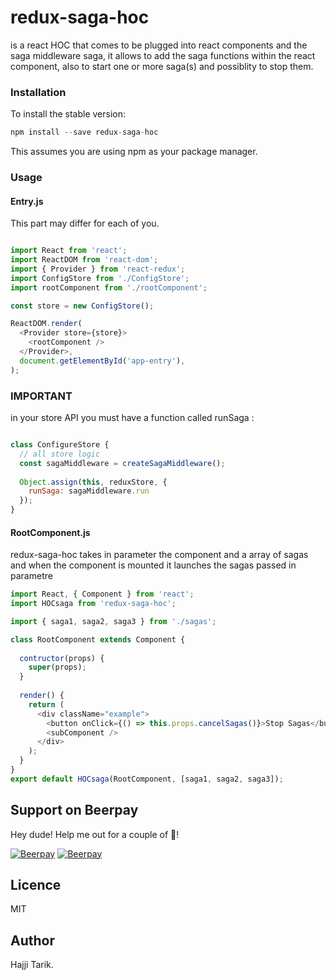 # redux-saga-hoc
is a react HOC that comes to be plugged into react components and the saga middleware saga, it allows to add the saga functions within the react component, also to start one or more saga(s) and possiblity to stop them.

### Installation
To install the stable version:

```js
npm install --save redux-saga-hoc
````
This assumes you are using npm as your package manager.

### Usage

#### Entry.js
This part may differ for each of you.
```js

import React from 'react';
import ReactDOM from 'react-dom';
import { Provider } from 'react-redux';
import ConfigStore from './ConfigStore';
import rootComponent from './rootComponent';

const store = new ConfigStore();

ReactDOM.render(
  <Provider store={store}>
    <rootComponent />
  </Provider>,
  document.getElementById('app-entry'),
);

````

### IMPORTANT
in your store API you must have a function called runSaga :
```js

class ConfigureStore {
  // all store logic
  const sagaMiddleware = createSagaMiddleware();
  
  Object.assign(this, reduxStore, {
    runSaga: sagaMiddleware.run
  });
}

````

#### RootComponent.js

redux-saga-hoc takes in parameter the component and a array of sagas and when the component is mounted it launches the sagas passed in parametre

```js
import React, { Component } from 'react';
import HOCsaga from 'redux-saga-hoc';

import { saga1, saga2, saga3 } from './sagas';

class RootComponent extends Component {
  
  contructor(props) {
    super(props);
  }
  
  render() {
    return (
      <div className="example">
        <button onClick={() => this.props.cancelSagas()}>Stop Sagas</button>
        <subComponent />
      </div>
    );
  }
}
export default HOCsaga(RootComponent, [saga1, saga2, saga3]);

````

## Support on Beerpay
Hey dude! Help me out for a couple of :beers:!

[![Beerpay](https://beerpay.io/hajjiTarik/redux-saga-hoc/badge.svg?style=beer-square)](https://beerpay.io/hajjiTarik/redux-saga-hoc)  [![Beerpay](https://beerpay.io/hajjiTarik/redux-saga-hoc/make-wish.svg?style=flat-square)](https://beerpay.io/hajjiTarik/redux-saga-hoc?focus=wish)

## Licence
MIT

## Author
Hajji Tarik.
